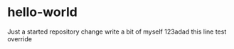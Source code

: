 # hello-world
Just a started repository
change
write a bit of myself
123adad this line
test override

